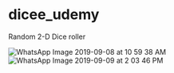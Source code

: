 # dicee_udemy

Random 2-D Dice roller

![WhatsApp Image 2019-09-08 at 10 59 38 AM](https://user-images.githubusercontent.com/47710382/64483991-8a761f80-d229-11e9-8e50-2a6c955466bf.jpeg)
![WhatsApp Image 2019-09-09 at 2 03 46 PM](https://user-images.githubusercontent.com/47710382/64515789-e369b480-d30a-11e9-83d6-b1bede5aa331.jpeg)



